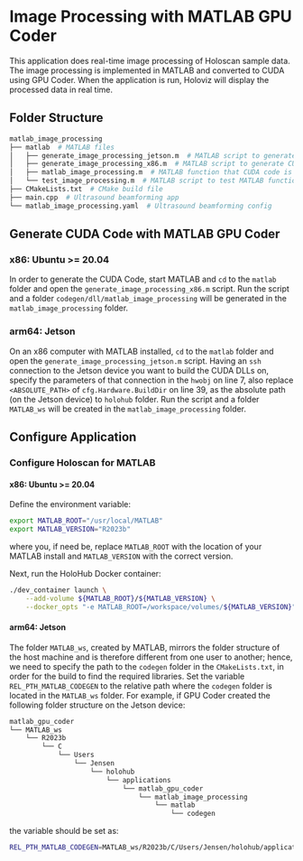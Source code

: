 # Image Processing with MATLAB GPU Coder

This application does real-time image processing of Holoscan sample data. The image processing is implemented in MATLAB and converted to CUDA using GPU Coder. When the application is run, Holoviz will display the processed data in real time.

## Folder Structure

```sh
matlab_image_processing
├── matlab  # MATLAB files
│   ├── generate_image_processing_jetson.m  # MATLAB script to generate CUDA DLLs on Jetson
│   ├── generate_image_processing_x86.m  # MATLAB script to generate CUDA DLLs on x86
│   ├── matlab_image_processing.m  # MATLAB function that CUDA code is generated from
│   └── test_image_processing.m  # MATLAB script to test MATLAB function
├── CMakeLists.txt  # CMake build file
├── main.cpp  # Ultrasound beamforming app
└── matlab_image_processing.yaml  # Ultrasound beamforming config
```

## Generate CUDA Code with MATLAB GPU Coder

### x86: Ubuntu >= 20.04

In order to generate the CUDA Code, start MATLAB and `cd` to the `matlab` folder and open the `generate_image_processing_x86.m` script. Run the script and a folder `codegen/dll/matlab_image_processing` will be generated in the `matlab_image_processing` folder.

### arm64: Jetson

On an x86 computer with MATLAB installed, `cd` to the `matlab` folder and open the `generate_image_processing_jetson.m` script. Having an `ssh` connection to the Jetson device you want to build the CUDA DLLs on, specify the parameters of that connection in the `hwobj` on line 7, also replace `<ABSOLUTE_PATH>` of `cfg.Hardware.BuildDir` on line 39, as the absolute path (on the Jetson device) to `holohub` folder. Run the script and a folder `MATLAB_ws` will be created in the `matlab_image_processing` folder.

## Configure Application

### Configure Holoscan for MATLAB

#### x86: Ubuntu >= 20.04

Define the environment variable:
```sh
export MATLAB_ROOT="/usr/local/MATLAB"
export MATLAB_VERSION="R2023b"
```
where you, if need be, replace `MATLAB_ROOT` with the location of your MATLAB install and `MATLAB_VERSION` with the correct version.

Next, run the HoloHub Docker container:
```sh
./dev_container launch \
    --add-volume ${MATLAB_ROOT}/${MATLAB_VERSION} \
    --docker_opts "-e MATLAB_ROOT=/workspace/volumes/${MATLAB_VERSION}"
```

#### arm64: Jetson

The folder `MATLAB_ws`, created by MATLAB, mirrors the folder structure of the host machine and is therefore different from one user to another; hence, we need to specify the path to the `codegen` folder in the `CMakeLists.txt`, in order for the build to find the required libraries. Set the variable `REL_PTH_MATLAB_CODEGEN` to the relative path where the `codegen` folder is located in the `MATLAB_ws` folder. For example, if GPU Coder created the following folder structure on the Jetson device:
```sh
matlab_gpu_coder
└── MATLAB_ws
    └── R2023b
        └── C
            └── Users
                └── Jensen
                    └── holohub
                        └── applications
                            └── matlab_gpu_coder
                                └── matlab_image_processing
                                    └── matlab
                                        └── codegen
```
the variable should be set as:
```sh
REL_PTH_MATLAB_CODEGEN=MATLAB_ws/R2023b/C/Users/Jensen/holohub/applications/matlab_gpu_coder/matlab_image_processing/matlab/codegen
```